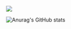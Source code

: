 <a href="버튼을 눌렀을 때 이동할 링크" target="_blank"><img src="https://img.shields.io/badge/mcw1217@naver.com-CEF6E3?style=platic&logo=naver&logoColor=03C75A"/></a>


<div>

<a style="text-align:center;"> ![Anurag's GitHub stats](https://github-readme-stats.vercel.app/api?username=mcw1217&show_icons=true&theme=radical) </a>

</div> 
